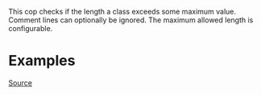 
This cop checks if the length a class exceeds some maximum value.
Comment lines can optionally be ignored.
The maximum allowed length is configurable.

# Examples


[Source](http://www.rubydoc.info/gems/rubocop/RuboCop/Cop/Metrics/ClassLength)